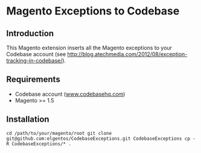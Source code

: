 Magento Exceptions to Codebase
=================

## Introduction ##
This Magento extension inserts all the Magento exceptions to your Codebase account (see http://blog.atechmedia.com/2012/08/exception-tracking-in-codebase/).

## Requirements ##
* Codebase account (www.codebasehq.com)
* Magento >= 1.5

## Installation ##
``cd /path/to/your/magento/root
git clone git@github.com:elgentos/CodebaseExceptions.git CodebaseExceptions
cp -R CodebaseExceptions/* .``
